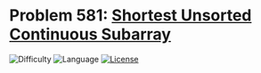 # Problem 581: [Shortest Unsorted Continuous Subarray](https://leetcode.com/problems/shortest-unsorted-continuous-subarray/)
![Difficulty](https://img.shields.io/badge/Difficulty-Easy-brightgreen.svg) ![Language](https://img.shields.io/badge/Language-C++%2011-yellow) [![License](https://img.shields.io/badge/License-MIT-blue.svg)](../LICENSE)
